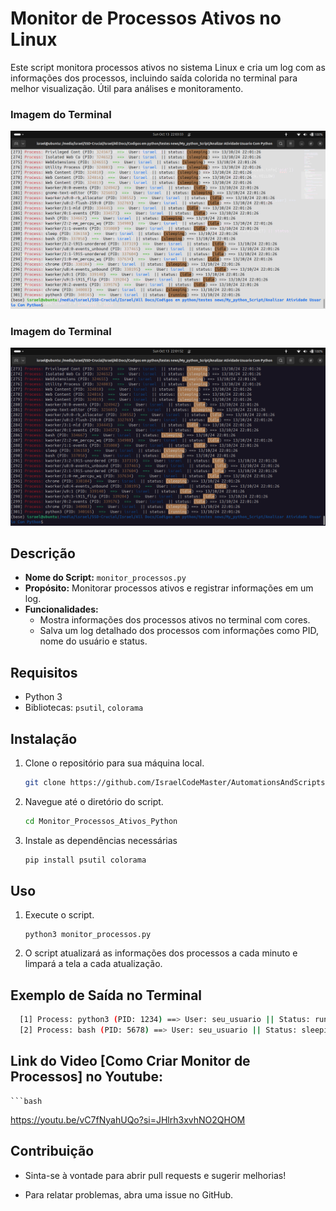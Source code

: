 # Monitor de Processos Ativos no Linux

Este script monitora processos ativos no sistema Linux e cria um log com as informações dos processos, incluindo saída colorida no terminal para melhor visualização. Útil para análises e monitoramento.

### Imagem do Terminal
![Saída Terminal Claro](https://github.com/IsraelCodeMaster/AutomationsAndScripts/blob/8554868393641a4e029478140c5ecdb2256e7e76/Monitor_Processos_Ativos_Python/Screenshot%20from%202024-10-13%2022-03-34.png)


### Imagem do Terminal
![Saída Terminal Escuro](https://github.com/IsraelCodeMaster/AutomationsAndScripts/blob/8554868393641a4e029478140c5ecdb2256e7e76/Monitor_Processos_Ativos_Python/Screenshot%20from%202024-10-13%2022-01-54.png)

## Descrição

- **Nome do Script:** `monitor_processos.py`
- **Propósito:** Monitorar processos ativos e registrar informações em um log.
- **Funcionalidades:**
  - Mostra informações dos processos ativos no terminal com cores.
  - Salva um log detalhado dos processos com informações como PID, nome do usuário e status.

## Requisitos

- Python 3
- Bibliotecas: `psutil`, `colorama`

## Instalação

1. Clone o repositório para sua máquina local.
   ```bash
   git clone https://github.com/IsraelCodeMaster/AutomationsAndScripts.git

2. Navegue até o diretório do script.
    ```bash
    cd Monitor_Processos_Ativos_Python
3. Instale as dependências necessárias
    ```bash
    pip install psutil colorama

## Uso

1. Execute o script.
   ```python3
   python3 monitor_processos.py

2. O script atualizará as informações dos processos a cada minuto e limpará a tela a cada atualização.

## Exemplo de Saída no Terminal

  ```bash
    [1] Process: python3 (PID: 1234) ==> User: seu_usuario || Status: running ==> 12/12/2023 12:12:12
    [2] Process: bash (PID: 5678) ==> User: seu_usuario || Status: sleeping ==> 12/12/2023 12:12:12
  ```
## Link do Video [Como Criar Monitor de Processos] no Youtube:  
    ```bash
   https://youtu.be/vC7fNyahUQo?si=JHlrh3xvhNO2QHOM

## Contribuição
- Sinta-se à vontade para abrir pull requests e sugerir melhorias!
- Para relatar problemas, abra uma issue no GitHub.

  ##

    
